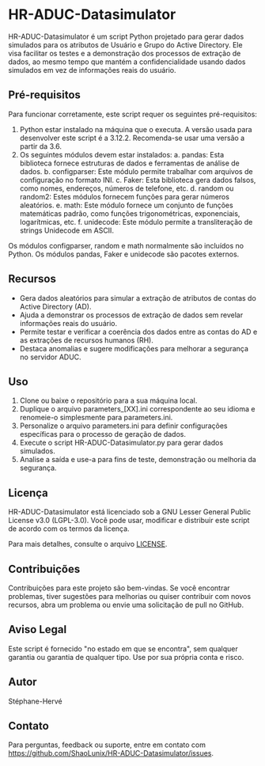 # HR-ADUC-Datasimulator

HR-ADUC-Datasimulator é um script Python projetado para gerar dados simulados para os atributos de Usuário e Grupo do Active Directory. Ele visa facilitar os testes e a demonstração dos processos de extração de dados, ao mesmo tempo que mantém a confidencialidade usando dados simulados em vez de informações reais do usuário.

## Pré-requisitos

Para funcionar corretamente, este script requer os seguintes pré-requisitos:
1. Python estar instalado na máquina que o executa. A versão usada para desenvolver este script é a 3.12.2. Recomenda-se usar uma versão a partir da 3.6.
2. Os seguintes módulos devem estar instalados:
    a. pandas:
        Esta biblioteca fornece estruturas de dados e ferramentas de análise de dados.
    b. configparser:
        Este módulo permite trabalhar com arquivos de configuração no formato INI.
    c. Faker:
        Esta biblioteca gera dados falsos, como nomes, endereços, números de telefone, etc.
    d. random ou random2:
        Estes módulos fornecem funções para gerar números aleatórios.
    e. math:
        Este módulo fornece um conjunto de funções matemáticas padrão, como funções trigonométricas, exponenciais, logarítmicas, etc.
    f. unidecode:
        Este módulo permite a transliteração de strings Unidecode em ASCII.

Os módulos configparser, random e math normalmente são incluídos no Python.
Os módulos pandas, Faker e unidecode são pacotes externos.

## Recursos

- Gera dados aleatórios para simular a extração de atributos de contas do Active Directory (AD).
- Ajuda a demonstrar os processos de extração de dados sem revelar informações reais do usuário.
- Permite testar e verificar a coerência dos dados entre as contas do AD e as extrações de recursos humanos (RH).
- Destaca anomalias e sugere modificações para melhorar a segurança no servidor ADUC.

## Uso

1. Clone ou baixe o repositório para a sua máquina local.
2. Duplique o arquivo parameters_[XX].ini correspondente ao seu idioma e renomeie-o simplesmente para parameters.ini.
3. Personalize o arquivo parameters.ini para definir configurações específicas para o processo de geração de dados.
4. Execute o script HR-ADUC-Datasimulator.py para gerar dados simulados.
5. Analise a saída e use-a para fins de teste, demonstração ou melhoria da segurança.

## Licença

HR-ADUC-Datasimulator está licenciado sob a GNU Lesser General Public License v3.0 (LGPL-3.0). Você pode usar, modificar e distribuir este script de acordo com os termos da licença.

Para mais detalhes, consulte o arquivo [LICENSE](https://github.com/ShaoLunix/HR-ADUC-Datasimulator/blob/main/LICENSE).

## Contribuições

Contribuições para este projeto são bem-vindas. Se você encontrar problemas, tiver sugestões para melhorias ou quiser contribuir com novos recursos, abra um problema ou envie uma solicitação de pull no GitHub.

## Aviso Legal

Este script é fornecido "no estado em que se encontra", sem qualquer garantia ou garantia de qualquer tipo. Use por sua própria conta e risco.

## Autor

Stéphane-Hervé

## Contato

Para perguntas, feedback ou suporte, entre em contato com https://github.com/ShaoLunix/HR-ADUC-Datasimulator/issues.
